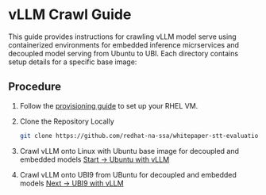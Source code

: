 # vLLM Crawl Guide

This guide provides instructions for crawling vLLM model serve using containerized environments for embedded inference micrservices and decoupled model serving from Ubuntu to UBI. Each directory contains setup details for a specific base image:

## Procedure

1. Follow the [provisioning guide](https://github.com/redhat-na-ssa/whitepaper-stt-evaluation-on-kubernetes/blob/main/walk/RHEL_GPU.md) to set up your RHEL VM.
1. Clone the Repository Locally

    ```bash
    git clone https://github.com/redhat-na-ssa/whitepaper-stt-evaluation-on-kubernetes.git && cd whitepaper-stt-evaluation-on-kubernetes/
    ``` 
1. Crawl vLLM onto Linux with Ubuntu base image for decoupled and embedded models [Start -> Ubuntu with vLLM](../vllm/ubuntu/README.md)
1. Crawl vLLM onto UBI9 from UBuntu for decoupled and embedded models [Next -> UBI9 with vLLM](../vllm/ubi9/README.md)
